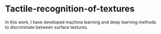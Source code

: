 # Tactile-recognition-of-textures
In this work, I have developed machine learning and deep learning methods to discriminate between surface textures. 
